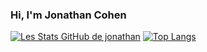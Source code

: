 ### Hi, I'm Jonathan Cohen

[![Les Stats GitHub de jonathan](https://github-readme-stats.vercel.app/api?username=jonathan-Cohen&show_icons=true&count_private=true&hide=stars&theme=gotham)](https://github.com/anuraghazra/github-readme-stats) [![Top Langs](https://github-readme-stats.vercel.app/api/top-langs/?username=jonathan-Cohen&layout=compact&theme=gotham)](https://github.com/anuraghazra/github-readme-stats)
